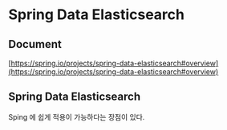 # Spring Data Elasticsearch

## Document
[https://spring.io/projects/spring-data-elasticsearch#overview](https://spring.io/projects/spring-data-elasticsearch#overview)

## Spring Data Elasticsearch
Sping 에 쉽게 적용이 가능하다는 장점이 있다.